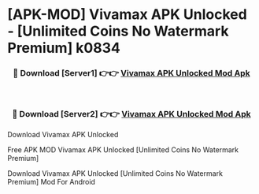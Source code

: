 # [APK-MOD] Vivamax APK Unlocked - [Unlimited Coins No Watermark Premium] k0834



<div align="center">
<h3>🔴 Download [Server1] 👉👉 <a href="https://momento.my/?title=Vivamax_APK_Unlocked">Vivamax APK Unlocked Mod Apk</a></h3><br>

<h3>🔴 Download [Server2] 👉👉 <a href="https://momento.my/?title=Vivamax_APK_Unlocked">Vivamax APK Unlocked Mod Apk</a></h3>
</div>



Download Vivamax APK Unlocked 

Free APK MOD Vivamax APK Unlocked [Unlimited Coins No Watermark Premium]

Download Vivamax APK Unlocked [Unlimited Coins No Watermark Premium] Mod For Android
